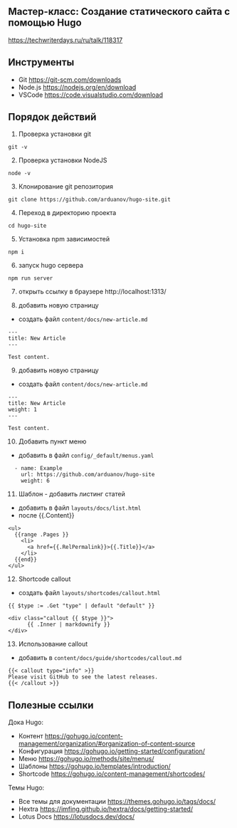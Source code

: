 ## Мастер-класс: Создание статического сайта с помощью Hugo
https://techwriterdays.ru/ru/talk/118317

## Инструменты
- Git https://git-scm.com/downloads
- Node.js https://nodejs.org/en/download
- VSCode https://code.visualstudio.com/download

## Порядок действий

1. Проверка установки git
```
git -v
```

2. Проверка установки NodeJS
```
node -v
```

3. Клонирование git репозитория
```
git clone https://github.com/arduanov/hugo-site.git
```

4. Переход в директорию проекта
```
cd hugo-site
```

5. Установка npm зависимостей
```
npm i
```

6. запуск hugo сервера
```
npm run server
```

7. открыть ссылку в браузере
http://localhost:1313/

8. добавить новую страницу
- создать файл `content/docs/new-article.md`
```
---
title: New Article
---

Test content.
```

9. добавить новую страницу
- создать файл `content/docs/new-article.md`
```
---
title: New Article
weight: 1
---

Test content.
```

10. Добавить пункт меню
- добавить в файл `config/_default/menus.yaml`
```
  - name: Example
    url: https://github.com/arduanov/hugo-site
    weight: 6
```

11. Шаблон - добавить листинг статей
- добавить в файл `layouts/docs/list.html`
- после {{.Content}}

```
<ul>
  {{range .Pages }}
    <li>
      <a href={{.RelPermalink}}>{{.Title}}</a>
    </li>
  {{end}}
</ul>
```

12. Shortcode callout
- создать файл `layouts/shortcodes/callout.html`

```
{{ $type := .Get "type" | default "default" }}

<div class="callout {{ $type }}">
      {{ .Inner | markdownify }}
</div>
```

13. Использование callout
- добавить в `content/docs/guide/shortcodes/callout.md`

```
{{< callout type="info" >}}
Please visit GitHub to see the latest releases.
{{< /callout >}}
```

## Полезные ссылки

Дока Hugo:
- Контент https://gohugo.io/content-management/organization/#organization-of-content-source
- Конфигурация https://gohugo.io/getting-started/configuration/
- Меню https://gohugo.io/methods/site/menus/
- Шаблоны https://gohugo.io/templates/introduction/
- Shortcode https://gohugo.io/content-management/shortcodes/

Темы Hugo:
- Все темы для документации https://themes.gohugo.io/tags/docs/
- Hextra https://imfing.github.io/hextra/docs/getting-started/
- Lotus Docs https://lotusdocs.dev/docs/
